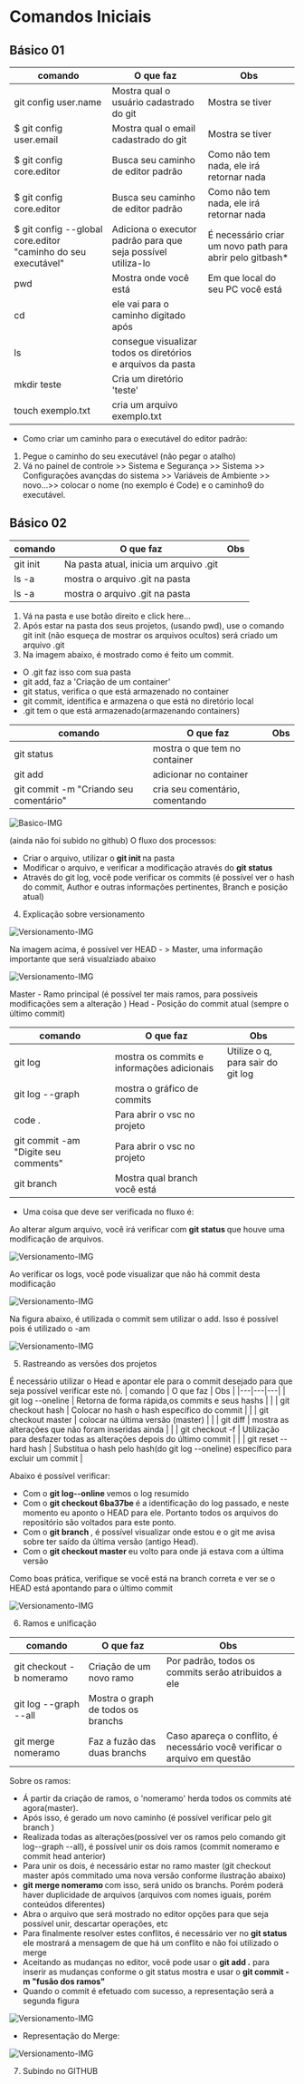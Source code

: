 # Comandos Iniciais

## Básico 01



|  comando | O que faz  | Obs  |
|---|---|---|
|  git config user.name | Mostra qual o usuário cadastrado do git  | Mostra se tiver  |
| $ git config user.email  |  Mostra qual o email cadastrado do git |  Mostra se tiver |
|  $ git config core.editor | Busca seu caminho de editor padrão  |  Como não tem nada, ele irá retornar nada |
|  $ git config core.editor | Busca seu caminho de editor padrão  |  Como não tem nada, ele irá retornar nada |
| $ git config --global core.editor "caminho do seu executável" | Adiciona o executor padrão para que seja possível utiliza-lo | É necessário criar um novo path para abrir pelo gitbash* |
| pwd | Mostra onde você está | Em que local do seu PC você está |
| cd  | ele vai para o caminho digitado após  | |
| ls  | consegue visualizar todos os diretórios e arquivos da pasta  |  |
| mkdir teste | Cria um diretório 'teste'  |  |
| touch exemplo.txt | cria um arquivo exemplo.txt  |  |




* Como criar um caminho para o executável do editor padrão:

1.  Pegue o caminho do seu executável (não pegar o atalho)
2. Vá no painel de controle >> Sistema e Segurança >> Sistema >> Configurações avançdas do sistema >> Variáveis de Ambiente >> novo...>> colocar o nome (no exemplo é Code) e o caminho9 do executável.


## Básico 02

|  comando | O que faz  | Obs  |
|---|---|---|
|  git init | Na pasta atual, inicia um arquivo .git  |   |
| ls -a | mostra o arquivo .git na pasta | |
| ls -a | mostra o arquivo .git na pasta | |


1. Vá na pasta e use botão direito e click here...
2. Após estar na pasta dos seus projetos, (usando pwd), use o comando git init (não esqueça de mostrar os arquivos ocultos) será criado um arquivo .git
3. Na imagem abaixo, é mostrado como é feito um commit.
- O .git faz isso com sua pasta
- git add, faz a 'Criação de um container'
- git status, verifica o que está armazenado no container
- git commit, identifica e armazena o que está no diretório local
- .git tem o que está armazenado(armazenando containers)


|  comando | O que faz  | Obs  |
|---|---|---|
|  git status | mostra o que tem no container  |   |
|  git add | adicionar no container | |
|  git commit -m "Criando seu comentário" | cria seu comentário, comentando | |


![Basico-IMG](img\01-Commit.png)

(ainda não foi subido no github)
O fluxo dos processos:

- Criar o arquivo, utilizar o <strong>git init </strong> na pasta
- Modificar o arquivo, e verificar a modificação através do <strong> git status </strong>
- Através do git log, você pode verificar os commits (é possível ver o hash do commit, Author e outras informações pertinentes, Branch e posição atual)

4. Explicação sobre versionamento

![Versionamento-IMG](img\03-branch.png)

Na imagem acima, é possível ver HEAD - > Master, uma informação importante que será visualziado abaixo

![Versionamento-IMG](img\02-Versionamento.png)

Master - Ramo principal (é possível ter mais ramos, para possíveis modificações sem a alteração )
Head - Posição do commit atual (sempre o último commit)

|  comando | O que faz  | Obs  |
|---|---|---|
|  git log | mostra os commits e informações adicionais  |  Utilize o q, para sair do git log  |
|  git log --graph | mostra o gráfico de commits | |
|  code . | Para abrir o vsc no projeto | |
|  git commit -am "Digite seu comments" | Para abrir o vsc no projeto | |
|  git branch | Mostra qual branch você está | |


- Uma coisa que deve ser verificada no fluxo é:

Ao alterar algum arquivo, você irá verificar com <strong>git status </strong> que houve uma modificação de arquivos.

![Versionamento-IMG](img\04-modificado.png)

Ao verificar os logs, você pode visualizar que não há commit desta modificação


![Versionamento-IMG](img\05-log.png)


Na figura abaixo, é utilizada o commit sem utilizar o add.
Isso é possível pois é utilizado o -am

![Versionamento-IMG](img\06-am.png)

5. Rastreando as versões dos projetos

É necessário utilizar o Head e apontar ele para o commit desejado para que seja possível verificar este nó.
|  comando | O que faz  | Obs  |
|---|---|---|
|  git log --oneline  | Retorna de forma rápida,os commits e seus hashs  |   |
|  git checkout hash | Colocar no hash o hash específico do commit | |
|  git checkout master | colocar na última versão (master) | |
|  git diff | mostra as alterações que não foram inseridas ainda | |
|  git checkout -f | Utilização para desfazer todas as alterações depois do último commit | |
|  git reset --hard hash | Substitua o hash pelo hash(do git log --oneline) específico para excluir um commit | 

Abaixo é possível verificar:

- Com o <strong> git log--online </strong> vemos o log resumido
- Com o <strong> git checkout 6ba37be </strong> é a identificação do log passado, e neste momento eu aponto o HEAD para ele. Portanto todos os arquivos do repositório são voltados para este ponto.
- Com o <strong> git branch </strong>, é possível visualizar onde estou e o git me avisa sobre ter saído da última versão (antigo Head).
- Com o <strong> git checkout master </strong> eu volto para onde já estava com a última versão

Como boas prática, verifique se você está na branch correta e ver se o HEAD está apontando para o último commit

![Versionamento-IMG](img\07-versionamento.png)

6. Ramos e unificação

|  comando | O que faz  | Obs  |
|---|---|---|
|  git checkout -b nomeramo  | Criação de um novo ramo | Por padrão, todos os commits serão atribuidos a ele   |
|  git log --graph --all | Mostra o graph de todos os branchs |  |
|  git merge nomeramo | Faz a fuzão das duas branchs| Caso apareça o conflito, é necessário você verificar o arquivo em questão |

Sobre os ramos:
- Á partir da criação de ramos, o 'nomeramo' herda todos os commits até agora(master).
- Após isso, é gerado um novo caminho (é possível verificar pelo git branch )
- Realizada todas as alterações(possível ver os ramos pelo comando git log--graph --all), é possível unir os dois ramos (commit nomeramo e commit head anterior)
- Para unir os dois, é necessário estar no ramo master (git checkout master após commitado uma nova versão conforme ilustração abaixo) 
- <strong> git merge nomeramo </strong> com isso, será unido os branchs. Porém poderá haver duplicidade de arquivos (arquivos com nomes iguais, porém conteúdos diferentes)
- Abra o arquivo que será mostrado no editor opções para que seja possível unir, descartar operações, etc
- Para finalmente resolver estes conflitos, é necessário ver no <strong>git status</strong> ele mostrará a mensagem de que há um conflito e não foi utilizado o merge
- Aceitando as mudanças no editor, você pode usar o <strong> git add .</strong> para inserir as mudanças conforme o git status mostra e usar o <strong> git commit -m "fusão dos ramos"</strong>
- Quando o commit é efetuado com sucesso, a representação será a segunda figura


![Versionamento-IMG](img\08-versones.png)


- Representação do Merge:

![Versionamento-IMG](img\09-merge.png)


7. Subindo no GITHUB

